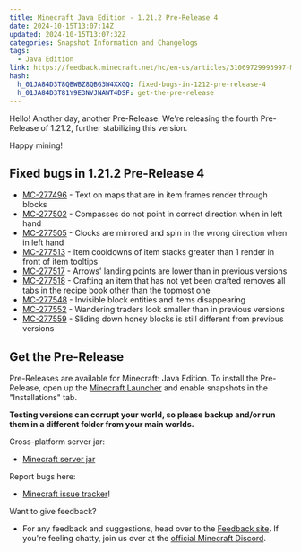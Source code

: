 ```yaml
---
title: Minecraft Java Edition - 1.21.2 Pre-Release 4
date: 2024-10-15T13:07:14Z
updated: 2024-10-15T13:07:32Z
categories: Snapshot Information and Changelogs
tags:
  - Java Edition
link: https://feedback.minecraft.net/hc/en-us/articles/31069729993997-Minecraft-Java-Edition-1-21-2-Pre-Release-4
hash:
  h_01JA84D3T8QBWBZ8QBG3W4XXGQ: fixed-bugs-in-1212-pre-release-4
  h_01JA84D3T81Y9E3NVJNAWT4DSF: get-the-pre-release
---
```


Hello! Another day, another Pre-Release. We're releasing the fourth Pre-Release of 1.21.2, further stabilizing this version.

Happy mining!

## Fixed bugs in 1.21.2 Pre-Release 4

- [MC-277496](https://bugs.mojang.com/browse/MC-277496) - Text on maps that are in item frames render through blocks
- [MC-277502](https://bugs.mojang.com/browse/MC-277502) - Compasses do not point in correct direction when in left hand
- [MC-277505](https://bugs.mojang.com/browse/MC-277505) - Clocks are mirrored and spin in the wrong direction when in left hand
- [MC-277513](https://bugs.mojang.com/browse/MC-277513) - Item cooldowns of item stacks greater than 1 render in front of item tooltips
- [MC-277517](https://bugs.mojang.com/browse/MC-277517) - Arrows' landing points are lower than in previous versions
- [MC-277518](https://bugs.mojang.com/browse/MC-277518) - Crafting an item that has not yet been crafted removes all tabs in the recipe book other than the topmost one
- [MC-277548](https://bugs.mojang.com/browse/MC-277548) - Invisible block entities and items disappearing
- [MC-277552](https://bugs.mojang.com/browse/MC-277552) - Wandering traders look smaller than in previous versions
- [MC-277559](https://bugs.mojang.com/browse/MC-277559) - Sliding down honey blocks is still different from previous versions

## Get the Pre-Release

Pre-Releases are available for Minecraft: Java Edition. To install the Pre-Release, open up the [Minecraft Launcher](https://www.minecraft.net/content/minecraft-net/language-masters/download) and enable snapshots in the "Installations" tab.

**Testing versions can corrupt your world, so please backup and/or run them in a different folder from your main worlds.**

Cross-platform server jar:

- [Minecraft server jar](https://piston-data.mojang.com/v1/objects/aed86bb19e8fb39147c9a4534ab5e2b94fa569ea/server.jar)

Report bugs here:

- [Minecraft issue tracker](https://bugs.mojang.com/projects/MC/summary)!

Want to give feedback?

- For any feedback and suggestions, head over to the [Feedback site](https://feedback.minecraft.net/). If you're feeling chatty, join us over at the [official Minecraft Discord](https://discordapp.com/invite/minecraft).
